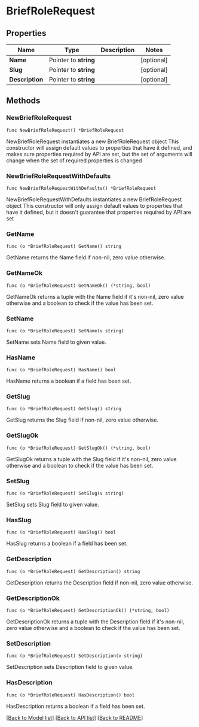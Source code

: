 # BriefRoleRequest

## Properties

Name | Type | Description | Notes
------------ | ------------- | ------------- | -------------
**Name** | Pointer to **string** |  | [optional] 
**Slug** | Pointer to **string** |  | [optional] 
**Description** | Pointer to **string** |  | [optional] 

## Methods

### NewBriefRoleRequest

`func NewBriefRoleRequest() *BriefRoleRequest`

NewBriefRoleRequest instantiates a new BriefRoleRequest object
This constructor will assign default values to properties that have it defined,
and makes sure properties required by API are set, but the set of arguments
will change when the set of required properties is changed

### NewBriefRoleRequestWithDefaults

`func NewBriefRoleRequestWithDefaults() *BriefRoleRequest`

NewBriefRoleRequestWithDefaults instantiates a new BriefRoleRequest object
This constructor will only assign default values to properties that have it defined,
but it doesn't guarantee that properties required by API are set

### GetName

`func (o *BriefRoleRequest) GetName() string`

GetName returns the Name field if non-nil, zero value otherwise.

### GetNameOk

`func (o *BriefRoleRequest) GetNameOk() (*string, bool)`

GetNameOk returns a tuple with the Name field if it's non-nil, zero value otherwise
and a boolean to check if the value has been set.

### SetName

`func (o *BriefRoleRequest) SetName(v string)`

SetName sets Name field to given value.

### HasName

`func (o *BriefRoleRequest) HasName() bool`

HasName returns a boolean if a field has been set.

### GetSlug

`func (o *BriefRoleRequest) GetSlug() string`

GetSlug returns the Slug field if non-nil, zero value otherwise.

### GetSlugOk

`func (o *BriefRoleRequest) GetSlugOk() (*string, bool)`

GetSlugOk returns a tuple with the Slug field if it's non-nil, zero value otherwise
and a boolean to check if the value has been set.

### SetSlug

`func (o *BriefRoleRequest) SetSlug(v string)`

SetSlug sets Slug field to given value.

### HasSlug

`func (o *BriefRoleRequest) HasSlug() bool`

HasSlug returns a boolean if a field has been set.

### GetDescription

`func (o *BriefRoleRequest) GetDescription() string`

GetDescription returns the Description field if non-nil, zero value otherwise.

### GetDescriptionOk

`func (o *BriefRoleRequest) GetDescriptionOk() (*string, bool)`

GetDescriptionOk returns a tuple with the Description field if it's non-nil, zero value otherwise
and a boolean to check if the value has been set.

### SetDescription

`func (o *BriefRoleRequest) SetDescription(v string)`

SetDescription sets Description field to given value.

### HasDescription

`func (o *BriefRoleRequest) HasDescription() bool`

HasDescription returns a boolean if a field has been set.


[[Back to Model list]](../README.md#documentation-for-models) [[Back to API list]](../README.md#documentation-for-api-endpoints) [[Back to README]](../README.md)


